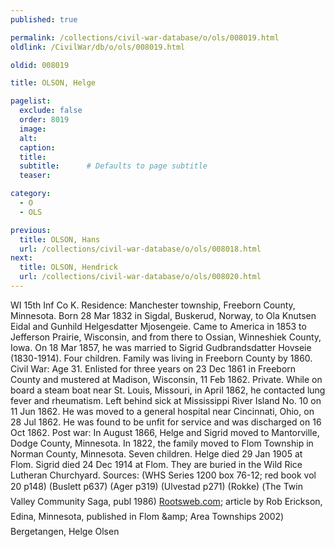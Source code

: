 ```yaml
---
published: true

permalink: /collections/civil-war-database/o/ols/008019.html
oldlink: /CivilWar/db/o/ols/008019.html

oldid: 008019

title: OLSON, Helge

pagelist:
  exclude: false
  order: 8019
  image: 
  alt:
  caption:
  title:
  subtitle:      # Defaults to page subtitle
  teaser:

category: 
  - O 
  - OLS

previous:
  title: OLSON, Hans
  url: /collections/civil-war-database/o/ols/008018.html  
next:
  title: OLSON, Hendrick
  url: /collections/civil-war-database/o/ols/008020.html   
---
```

WI 15th Inf Co K. Residence: Manchester township, Freeborn County, Minnesota. Born 28 Mar 1832 in Sigdal, Buskerud, Norway, to Ola Knutsen Eidal and Gunhild Helgesdatter Mjosengeie. Came to America in 1853 to Jefferson Prairie, Wisconsin, and from there to Ossian, Winneshiek County, Iowa. On 18 Mar 1857, he was married to Sigrid Gudbrandsdatter Hovseie (1830-1914). Four children. Family was living in Freeborn County by 1860. Civil War: Age 31. Enlisted for three years on 23 Dec 1861 in Freeborn County and mustered at Madison, Wisconsin, 11 Feb 1862. Private. While on board a steam boat near St. Louis, Missouri, in April 1862, he contacted lung fever and rheumatism. Left behind sick at Mississippi River Island No. 10 on 11 Jun 1862. He was moved to a general hospital near Cincinnati, Ohio, on 28 Jul 1862. He was found to be unfit for service and was discharged on 16 Oct 1862. Post war: In August 1866, Helge and Sigrid moved to Mantorville, Dodge County, Minnesota. In 1822, the family moved to Flom Township in Norman County, Minnesota. Seven children. Helge died 29 Jan 1905 at Flom. Sigrid died 24 Dec 1914 at Flom. They are buried in the Wild Rice Lutheran Churchyard. Sources: (WHS Series 1200 box 76-12; red book vol 20 p148) (Buslett p637) (Ager p319) (Ulvestad p271) (Rokke) (&#147;The Twin Valley Community Saga&#148;, publ 1986) [Rootsweb.com](http://Rootsweb.com/); article by Rob Erickson, Edina, Minnesota, published in &#147;Flom &amp;amp; Area Townships 2002&#148;) &#147;Bergetangen, Helge Olsen&#148;